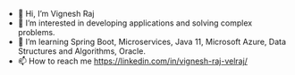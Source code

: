 - 👋 Hi, I’m Vignesh Raj
- 👀 I’m interested in developing applications and solving complex problems.
- 🌱 I’m learning Spring Boot, Microservices, Java 11, Microsoft Azure, Data Structures and Algorithms, Oracle.
- 📫 How to reach me  https://linkedin.com/in/vignesh-raj-velraj/

<!---
vigneshrajvvr/vigneshrajvvr is a ✨ special ✨ repository because its `README.md` (this file) appears on your GitHub profile.
You can click the Preview link to take a look at your changes.
--->
